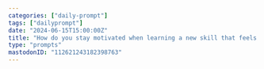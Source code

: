 ```yaml
---
categories: ["daily-prompt"]
tags: ["dailyprompt"]
date: "2024-06-15T15:00:00Z"
title: "How do you stay motivated when learning a new skill that feels challenging?"
type: "prompts"
mastodonID: "112621243182398763"
---
```

